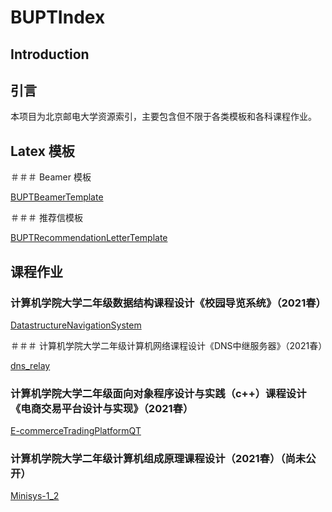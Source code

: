 # BUPTIndex

## Introduction

## 引言

本项目为北京邮电大学资源索引，主要包含但不限于各类模板和各科课程作业。

## Latex 模板

＃＃＃ Beamer 模板

[BUPTBeamerTemplate](https://github.com/chunkitlau/BUPTBeamerTemplate)

＃＃＃ 推荐信模板

[BUPTRecommendationLetterTemplate](https://github.com/chunkitlau/BUPTRecommendationLetterTemplate)

## 课程作业

### 计算机学院大学二年级数据结构课程设计《校园导览系统》（2021春）

[DatastructureNavigationSystem](https://github.com/chunkitlau/DatastructureNavigationSystem)

＃＃＃ 计算机学院大学二年级计算机网络课程设计《DNS中继服务器》（2021春）

[dns_relay](https://github.com/chunkitlau/dns_relay)

### 计算机学院大学二年级面向对象程序设计与实践（c++）课程设计《电商交易平台设计与实现》（2021春）

[E-commerceTradingPlatformQT](https://github.com/chunkitlau/E-commerceTradingPlatformQT)

### 计算机学院大学二年级计算机组成原理课程设计（2021春）（尚未公开）

[Minisys-1_2](https://github.com/chunkitlau/Minisys-1_2)
